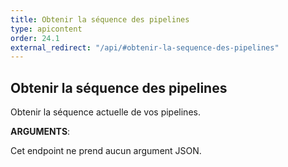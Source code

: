 ```yaml
---
title: Obtenir la séquence des pipelines
type: apicontent
order: 24.1
external_redirect: "/api/#obtenir-la-sequence-des-pipelines"
---
```


## Obtenir la séquence des pipelines

Obtenir la séquence actuelle de vos pipelines.

**ARGUMENTS**:

Cet endpoint ne prend aucun argument JSON.
